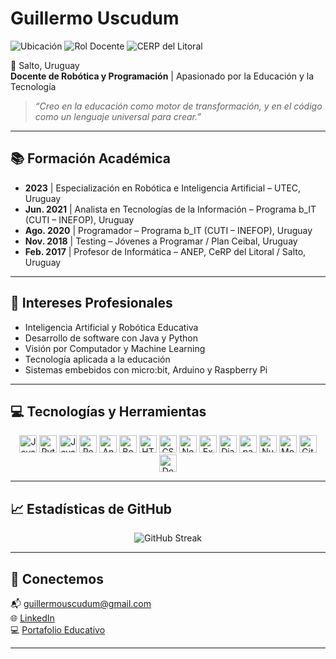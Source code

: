# Guillermo Uscudum

![Ubicación](https://img.shields.io/badge/Ubicación-Salto,%20Uruguay-blue?style=flat-square&logo=mapbox)
![Rol Docente](https://img.shields.io/badge/Rol-Docente%20de%20Informática-orange?style=flat-square&logo=googlescholar)
![CERP del Litoral](https://img.shields.io/badge/Institución-CERP%20del%20Litoral-0077b6?style=flat-square&logo=graduation-cap)

📍 Salto, Uruguay  
**Docente de Robótica y Programación** | Apasionado por la Educación y la Tecnología

> *“Creo en la educación como motor de transformación, y en el código como un lenguaje universal para crear.”*

---

## 📚 Formación Académica

- **2023** | Especialización en Robótica e Inteligencia Artificial – UTEC, Uruguay  
- **Jun. 2021** | Analista en Tecnologías de la Información – Programa b_IT (CUTI – INEFOP), Uruguay  
- **Ago. 2020** | Programador – Programa b_IT (CUTI – INEFOP), Uruguay  
- **Nov. 2018** | Testing – Jóvenes a Programar / Plan Ceibal, Uruguay  
- **Feb. 2017** | Profesor de Informática – ANEP, CeRP del Litoral / Salto, Uruguay

---

## 🧠 Intereses Profesionales

- Inteligencia Artificial y Robótica Educativa  
- Desarrollo de software con Java y Python  
- Visión por Computador y Machine Learning  
- Tecnología aplicada a la educación  
- Sistemas embebidos con micro:bit, Arduino y Raspberry Pi

---

## 💻 Tecnologías y Herramientas

<p align="center">
<a href="https://www.java.com/" title="Java"><img src="https://github.com/get-icon/geticon/raw/master/icons/java.svg" alt="Java" width="28px"></a>
<a href="https://www.python.org/" title="Python"><img src="https://github.com/get-icon/geticon/raw/master/icons/python.svg" alt="Python" width="28px"></a>
<a href="https://developer.mozilla.org/en-US/docs/Web/JavaScript" title="JavaScript"><img src="https://github.com/get-icon/geticon/raw/master/icons/javascript.svg" alt="JavaScript" width="28px"></a>
<a href="https://reactjs.org/" title="React"><img src="https://github.com/get-icon/geticon/raw/master/icons/react.svg" alt="React" width="28px"></a>
<a href="https://angular.io/" title="Angular"><img src="https://github.com/get-icon/geticon/raw/master/icons/angular-icon.svg" alt="Angular" width="28px"></a>
<a href="https://getbootstrap.com/" title="Bootstrap"><img src="https://github.com/get-icon/geticon/raw/master/icons/bootstrap.svg" alt="Bootstrap" width="28px"></a>
<a href="https://www.w3.org/TR/html5/" title="HTML5"><img src="https://github.com/get-icon/geticon/raw/master/icons/html-5.svg" alt="HTML5" width="28px"></a>
<a href="https://www.w3.org/TR/CSS/" title="CSS3"><img src="https://github.com/get-icon/geticon/raw/master/icons/css-3.svg" alt="CSS3" width="28px"></a>
<a href="https://nodejs.org/" title="Node.js"><img src="https://github.com/get-icon/geticon/raw/master/icons/nodejs-icon.svg" alt="Node.js" width="28px"></a>
<a href="https://expressjs.com/" title="Express"><img src="https://github.com/get-icon/geticon/raw/master/icons/express.svg" alt="Express" width="28px"></a>
<a href="https://www.djangoproject.com/" title="Django"><img src="https://github.com/get-icon/geticon/raw/master/icons/django.svg" alt="Django" width="28px"></a>
<a href="https://pandas.pydata.org/" title="pandas"><img src="https://github.com/get-icon/geticon/raw/master/icons/pandas-icon.svg" alt="pandas" width="28px"></a>
<a href="https://numpy.org/" title="NumPy"><img src="https://github.com/get-icon/geticon/raw/master/icons/numpy-icon.svg" alt="NumPy" width="28px"></a>
<a href="https://www.mongodb.org/" title="MongoDB"><img src="https://github.com/get-icon/geticon/raw/master/icons/mongodb-icon.svg" alt="MongoDB" width="28px"></a>
<a href="https://git-scm.com/" title="Git"><img src="https://github.com/get-icon/geticon/raw/master/icons/git-icon.svg" alt="Git" width="28px"></a>
<a href="https://www.docker.com/" title="Docker"><img src="https://github.com/get-icon/geticon/raw/master/icons/docker-icon.svg" alt="Docker" width="28px"></a>
</p>

---

## 📈 Estadísticas de GitHub

<p align="center">
  <img src="https://github-readme-streak-stats.herokuapp.com/?user=Uscudum&theme=github-dark-blue&hide_border=true" alt="GitHub Streak">
</p>

---

## 🤝 Conectemos

📬 guillermouscudum@gmail.com  
🌐 [LinkedIn](https://www.linkedin.com/in/guillermo-uscudum/)  
💻 [Portafolio Educativo](https://github.com/Uscudum)

---

